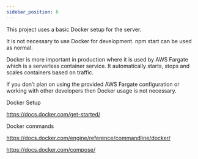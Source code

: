 ```yaml
---
sidebar_position: 6
---
```


This project uses a basic Docker setup for the server.

It is not necessary to use Docker for development. npm start can be used as normal.

Docker is more important in production where it is used by AWS Fargate which is a serverless container service. It automatically starts, stops and scales containers based on traffic.

If you don’t plan on using the provided AWS Fargate configuration or working with other developers then Docker usage is not necessary.

Docker Setup

https://docs.docker.com/get-started/

Docker commands

https://docs.docker.com/engine/reference/commandline/docker/

https://docs.docker.com/compose/
